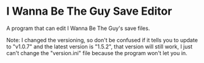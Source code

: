 # I Wanna Be The Guy Save Editor
A program that can edit I Wanna Be The Guy's save files.


Note: I changed the versioning, so don't be confused if it tells you to update to "v1.0.7" and the latest version is "1.5.2", that version will still work, I just can't change the "version.ini" file because the program won't let you in.
